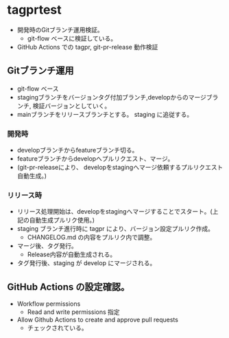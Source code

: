 # tagprtest

- 開発時のGitブランチ運用検証。
  - git-flow ベースに検証している。
- GitHub Actions での tagpr, git-pr-release 動作検証

## Gitブランチ運用

- git-flow ベース
- stagingブランチをバージョンタグ付加ブランチ,developからのマージブランチ, 検証バージョンとしていく。
- mainブランチをリリースブランチとする。 staging に追従する。

### 開発時

- developブランチからfeatureブランチ切る。
- featureブランチからdevelopへプルリクエスト、マージ。
- (git-pr-releaseにより、 developをstagingへマージ依頼するプルリクエスト自動生成。)

### リリース時

- リリース処理開始は、developをstagingへマージすることでスタート。(上記の自動生成プルリク使用。)
- staging ブランチ進行時に tagpr により、バージョン設定プルリク作成。
  - CHANGELOG.md の内容をプルリク内で調整。
- マージ後、タグ発行。
  - Release内容が自動生成される。
- タグ発行後、staging が develop にマージされる。

## GitHub Actions の設定確認。

- Workflow permissions
  - Read and write permissions 指定
- Allow Github Actions to create and approve pull requests
  - チェックされている。
